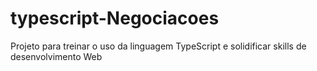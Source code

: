 # typescript-Negociacoes
Projeto para treinar o uso da linguagem TypeScript e solidificar skills de desenvolvimento Web
